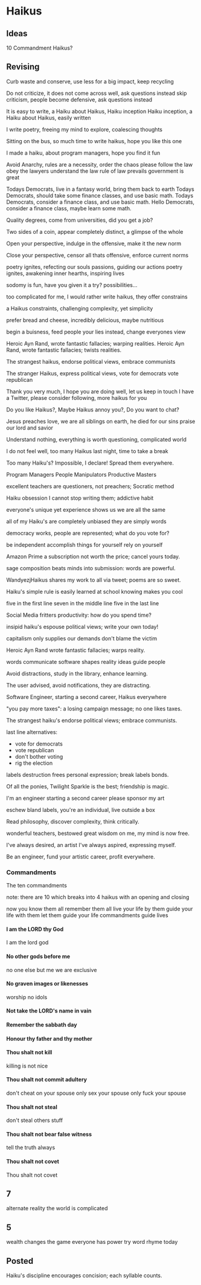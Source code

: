 # Haikus

## Ideas

10 Commandment Haikus?

## Revising

Curb waste and conserve, use less for a big impact, keep recycling

Do not criticize, it does not come across well, ask questions instead
skip criticism, people become defensive, ask questions instead

It is easy to write, a Haiku about Haikus, Haiku inception
Haiku inception, a Haiku about Haikus, easily written

I write poetry, freeing my mind to explore, coalescing thoughts

Sitting on the bus, so much time to write haikus, hope you like this one

I made a haiku, about program managers, hope you find it fun

Avoid Anarchy, rules are a necessity, order the chaos
please follow the law
obey the lawyers
understand the law
rule of law prevails
government is great

Todays Democrats, live in a fantasy world, bring them back to earth
Todays Democrats, should take some finance classes, and use basic math.
Todays Democrats, consider a finance class, and use basic math.
Hello Democrats, consider a finance class, maybe learn some math.

Quality degrees, come from universities, did you get a job?

Two sides of a coin, appear completely distinct, a glimpse of the whole

Open your perspective, indulge in the offensive, make it the new norm

Close your perspective, censor all thats offensive, enforce current norms

poetry ignites, refecting our souls passions, guiding our actions
poetry ignites, awakening inner hearths, inspiring lives

sodomy is fun, have you given it a try? possibilities...

too complicated for me, I would rather write haikus, they offer constrains

a Haikus constraints, challenging complexity, yet simplicity

prefer bread and cheese, incredibly delicious, maybe nutritious

begin a buisness, feed people your lies instead, change everyones view

Heroic Ayn Rand, wrote fantastic fallacies; warping realities.
Heroic Ayn Rand, wrote fantastic fallacies; twists realities.

The strangest haikus, endorse political views, embrace communists

The stranger Haikus, express political views, vote for democrats
vote republican

Thank you very much, I hope you are doing well, let us keep in touch
I have a Twitter, please consider following, more haikus for you


Do you like Haikus?, Maybe Haikus annoy you?, Do you want to chat?

Jesus preaches love, we are all siblings on earth, he died for our sins
praise our lord and savior

Understand nothing, everything is worth questioning, complicated world

I do not feel well, too many Haikus last night, time to take a break

Too many Haiku's?
Impossible, I declare!
Spread them everywhere.

Program Managers
People Manipulators
Productive Masters

excellent teachers
are questioners, not preachers;
Socratic method

Haiku obsession
I cannot stop writing them;
addictive habit

everyone's unique
yet experience shows us
we are all the same

all of my Haiku's
are completely unbiased
they are simply words

democracy works,
people are represented;
what do you vote for?

be independent
accomplish things for yourself
rely on yourself

Amazon Prime a
subscription not worth the price;
cancel yours today.

sage composition
beats minds into submission:
words are powerful.

WandyezjHaikus
shares my work to all via tweet;
poems are so sweet.



Haiku's simple rule
is easily learned at school
knowing makes you cool

five in the first line
seven in the middle line
five in the last line


Social Media
fritters productivity:
how do you spend time?

insipid haiku's
espouse political views;
write your own today!

capitalism
only supplies our demands
don't blame the victim

Heroic Ayn Rand
wrote fantastic fallacies;
warps reality.

words communicate
software shapes reality
ideas guide people

Avoid distractions, study in the library, enhance learning.

The user advised, avoid notifications, they are distracting.

Software Engineer, starting a second career, Haikus everywhere

"you pay more taxes":
a losing campaign message;
no one likes taxes.

The strangest haiku's
endorse political views;
embrace communists.

last line alternatives:

- vote for democrats
- vote republican
- don't bother voting
- rig the election

labels destruction
frees personal expression;
break labels bonds.

Of all the ponies,
Twilight Sparkle is the best;
friendship is magic.

I'm an engineer
starting a second career
please sponsor my art

eschew bland labels, you're an individual, live outside a box

Read philosophy, discover complexity, think critically.

wonderful teachers, bestowed great wisdom on me, my mind is now free.

I've always desired, an artist I've always aspired, expressing myself.

Be an engineer, fund your artistic career, profit everywhere.

### Commandments

The ten commandments

note: there are 10 which breaks into 4 haikus with an opening and closing

now you know them all
remember them all
live your life by them
guide your life with them
let them guide your life
commandments guide lives

#### I am the LORD thy God

I am the lord god

#### No other gods before me

no one else but me
we are exclusive

#### No graven images or likenesses

worship no idols

#### Not take the LORD's name in vain

#### Remember the sabbath day

#### Honour thy father and thy mother

#### Thou shalt not kill

killing is not nice

#### Thou shalt not commit adultery

don't cheat on your spouse
only sex your spouse
only fuck your spouse

#### Thou shalt not steal

don't steal others stuff

#### Thou shalt not bear false witness

tell the truth always

#### Thou shalt not covet

Thou shalt not covet

## 7

alternate reality
the world is complicated

## 5

wealth changes the game
everyone has power
try word rhyme today

## Posted

Haiku's discipline
encourages concision;
each syllable counts.
